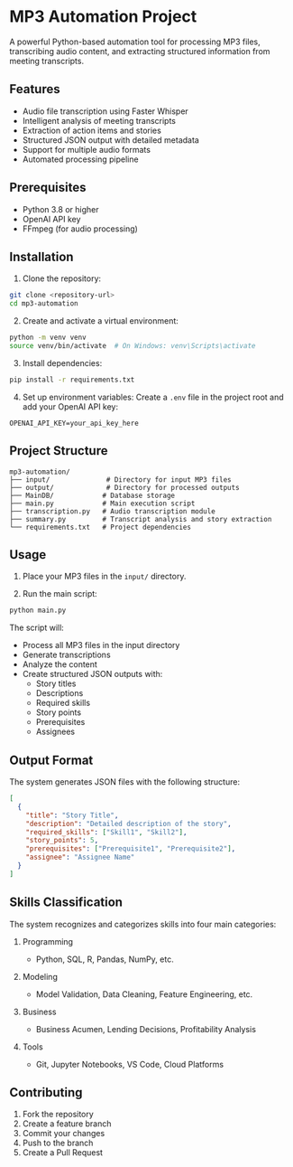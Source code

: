 # MP3 Automation Project

A powerful Python-based automation tool for processing MP3 files, transcribing audio content, and extracting structured information from meeting transcripts.

## Features

- Audio file transcription using Faster Whisper
- Intelligent analysis of meeting transcripts
- Extraction of action items and stories
- Structured JSON output with detailed metadata
- Support for multiple audio formats
- Automated processing pipeline

## Prerequisites

- Python 3.8 or higher
- OpenAI API key
- FFmpeg (for audio processing)

## Installation

1. Clone the repository:
```bash
git clone <repository-url>
cd mp3-automation
```

2. Create and activate a virtual environment:
```bash
python -m venv venv
source venv/bin/activate  # On Windows: venv\Scripts\activate
```

3. Install dependencies:
```bash
pip install -r requirements.txt
```

4. Set up environment variables:
Create a `.env` file in the project root and add your OpenAI API key:
```
OPENAI_API_KEY=your_api_key_here
```

## Project Structure

```
mp3-automation/
├── input/              # Directory for input MP3 files
├── output/             # Directory for processed outputs
├── MainDB/            # Database storage
├── main.py            # Main execution script
├── transcription.py   # Audio transcription module
├── summary.py         # Transcript analysis and story extraction
└── requirements.txt   # Project dependencies
```

## Usage

1. Place your MP3 files in the `input/` directory.

2. Run the main script:
```bash
python main.py
```

The script will:
- Process all MP3 files in the input directory
- Generate transcriptions
- Analyze the content
- Create structured JSON outputs with:
  - Story titles
  - Descriptions
  - Required skills
  - Story points
  - Prerequisites
  - Assignees

## Output Format

The system generates JSON files with the following structure:

```json
[
  {
    "title": "Story Title",
    "description": "Detailed description of the story",
    "required_skills": ["Skill1", "Skill2"],
    "story_points": 5,
    "prerequisites": ["Prerequisite1", "Prerequisite2"],
    "assignee": "Assignee Name"
  }
]
```

## Skills Classification

The system recognizes and categorizes skills into four main categories:

1. Programming
   - Python, SQL, R, Pandas, NumPy, etc.

2. Modeling
   - Model Validation, Data Cleaning, Feature Engineering, etc.

3. Business
   - Business Acumen, Lending Decisions, Profitability Analysis

4. Tools
   - Git, Jupyter Notebooks, VS Code, Cloud Platforms

## Contributing

1. Fork the repository
2. Create a feature branch
3. Commit your changes
4. Push to the branch
5. Create a Pull Request
